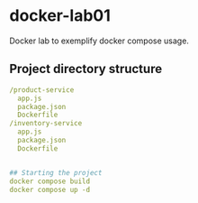 # docker-lab01
Docker lab to exemplify docker compose usage.

## Project directory structure
```docker-compose.yaml
/product-service
  app.js
  package.json
  Dockerfile
/inventory-service
  app.js
  package.json
  Dockerfile


## Starting the project
docker compose build
docker compose up -d

  
